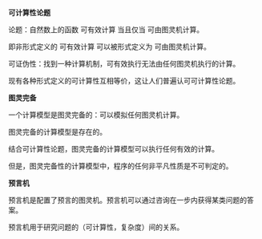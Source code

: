**可计算性论题**

论题：自然数上的函数 可有效计算 当且仅当 可由图灵机计算。

即非形式定义的 可有效计算 可以被形式定义为 可由图灵机计算。

可证伪性：找到一种计算机制，可有效执行无法由任何图灵机执行的计算。

现有各种形式定义的可计算性互相等价，这让人们普遍认可可计算性论题。

**图灵完备**

一个计算模型是图灵完备的：可以模拟任何图灵机计算。

图灵完备的计算模型是存在的。

结合可计算性论题，图灵完备的计算模型可以执行任何有效的计算。

但是，图灵完备性的计算模型中，程序的任何非平凡性质是不可判定的。

**预言机**

预言机是配置了预言的图灵机。预言机可以通过咨询在一步内获得某类问题的答案。

预言机用于研究问题的（可计算性，复杂度）间的关系。
